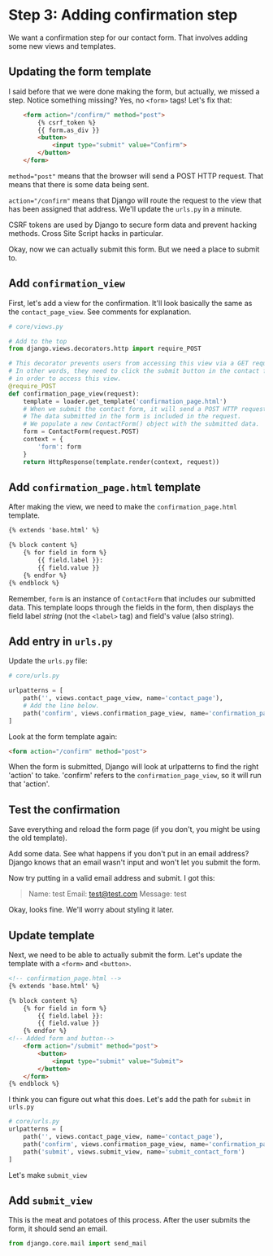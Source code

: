 # Step 3: Adding confirmation step
We want a confirmation step for our contact form.
That involves adding some new views and templates.

## Updating the form template
I said before that we were done making the form, but actually, we missed a step.
Notice something missing? Yes, no `<form>` tags! Let's fix that:

```html
    <form action="/confirm/" method="post">
        {% csrf_token %}
        {{ form.as_div }}
        <button>
            <input type="submit" value="Confirm">
        </button>
    </form>
```
`method="post"` means that the browser will send a POST HTTP request.
That means that there is some data being sent.

`action="/confirm"` means that Django will route the request to the view that has been assigned that address.
We'll update the `urls.py` in a minute.

CSRF tokens are used by Django to secure form data and prevent hacking methods.
Cross Site Script hacks in particular.

Okay, now we can actually submit this form. But we need a place to submit to.

## Add `confirmation_view`
First, let's add a view for the confirmation. 
It'll look basically the same as the `contact_page_view`.
See comments for explanation.

```python
# core/views.py

# Add to the top
from django.views.decorators.http import require_POST

# This decorator prevents users from accessing this view via a GET request.
# In other words, they need to click the submit button in the contact form
# in order to access this view.
@require_POST
def confirmation_page_view(request):
    template = loader.get_template('confirmation_page.html')
    # When we submit the contact form, it will send a POST HTTP request.
    # The data submitted in the form is included in the request.
    # We populate a new ContactForm() object with the submitted data.
    form = ContactForm(request.POST)
    context = {
        'form': form
    }
    return HttpResponse(template.render(context, request))
```

## Add `confirmation_page.html` template
After making the view, we need to make the `confirmation_page.html` template.

```html
{% extends 'base.html' %}

{% block content %}
    {% for field in form %}
        {{ field.label }}:
        {{ field.value }}
    {% endfor %}
{% endblock %}
```

Remember, `form` is an instance of `ContactForm` that includes our submitted data.
This template loops through the fields in the form,
then displays the field label _string_ (not the `<label>` tag)
and field's value (also string).

## Add entry in `urls.py`
Update the `urls.py` file:

```python
# core/urls.py

urlpatterns = [
    path('', views.contact_page_view, name='contact_page'),
    # Add the line below.
    path('confirm', views.confirmation_page_view, name='confirmation_page')
]
```

Look at the form template again:

```html
<form action="/confirm" method="post">
```

When the form is submitted, Django will look at urlpatterns to find the right 'action' to take.
'confirm' refers to the `confirmation_page_view`, so it will run that 'action'.

## Test the confirmation
Save everything and reload the form page (if you don't, you might be using the old template).

Add some data. See what happens if you don't put in an email address? 
Django knows that an email wasn't input and won't let you submit the form.

Now try putting in a valid email address and submit. I got this:

> Name: test Email: test@test.com Message: test

Okay, looks fine. We'll worry about styling it later.

## Update template
Next, we need to be able to actually submit the form.
Let's update the template with a `<form>` and `<button>`.

```html
<!-- confirmation_page.html -->
{% extends 'base.html' %}

{% block content %}
    {% for field in form %}
        {{ field.label }}:
        {{ field.value }}
    {% endfor %}
<!-- Added form and button-->
    <form action="/submit" method="post">
        <button>
            <input type="submit" value="Submit">
        </button>
    </form>
{% endblock %}
```

I think you can figure out what this does.
Let's add the path for `submit` in `urls.py`

```python
# core/urls.py
urlpatterns = [
    path('', views.contact_page_view, name='contact_page'),
    path('confirm', views.confirmation_page_view, name='confirmation_page'),
    path('submit', views.submit_view, name='submit_contact_form')
]
```

Let's make `submit_view`

## Add `submit_view`
This is the meat and potatoes of this process. 
After the user submits the form, it should send an email.

```python
from django.core.mail import send_mail


```